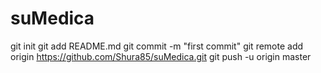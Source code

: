 suMedica
========
git init
git add README.md
git commit -m "first commit"
git remote add origin https://github.com/Shura85/suMedica.git
git push -u origin master
